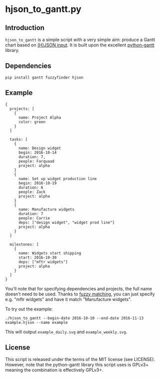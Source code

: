 # hjson_to_gantt.py
## Introduction
`hjson_to_gantt` is a simple script with a very simple aim: produce a Gantt 
chart based on [(H)JSON input](http://hjson.org/). It is built upon the excellent 
[python-gantt](http://xael.org/pages/python-gantt-en.html) library.

## Dependencies
`pip install gantt fuzzyfinder hjson`

## Example

    {
      projects: [
        {
          name: Project Alpha
          color: green
        }
      ]

      tasks: [
        {
          name: Design widget
          begin: 2016-10-14
          duration: 7,
          people: Farquaad
          project: alpha
        }
        {
          name: Set up widget production line
          begin: 2016-10-19
          duration: 6
          people: Zack
          project: alpha
        }
        {
          name: Manufacture widgets
          duration: 7
          people: Carrie
          deps: ["design widget", "widget prod line"]
          project: alpha
        }
      ]

      milestones: [
        {
          name: Widgets start shipping
          start: 2016-10-30
          deps: ["mftr widgets"]
          project: alpha
        }
      ]
    }

You'll note that for specifying dependencies and projects, the full name 
doesn't need to be used. Thanks to [fuzzy 
matching](https://github.com/amjith/fuzzyfinder), you can just specify e.g.
"mftr widgets" and have it match "Manufacture widgets".

To try out the example:

`./hjson_to_gantt --begin-date 2016-10-10 --end-date 2016-11-13 example.hjson --name example`

This will output `example_daily.svg` and `example_weekly.svg`.

## License
This script is released under the terms of the MIT license (see LICENSE).
However, note that the python-gantt library this script uses is GPLv3+ meaning
the combination is effectively GPLv3+.
